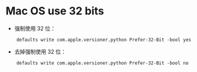 # Mac OS use 32 bits

- 强制使用 32 位：
```
    defaults write com.apple.versioner.python Prefer-32-Bit -bool yes
```
- 去掉强制使用 32 位：
```
    defaults write com.apple.versioner.python Prefer-32-Bit -bool no
```
